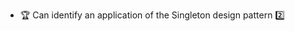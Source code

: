 * <span id="outcome-explain">:trophy: Can identify an application of the Singleton design pattern :two:</span>
